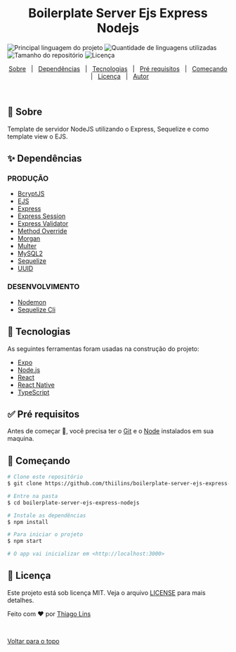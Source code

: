 <div align="center" id="top"> 
  <!-- <img src="./.github/app.gif" alt="Boilerplate Server Ejs Express Nodejs" /> -->

&#xa0;

  <!-- <a href="https://boilerplateserverejsexpressnodejs.netlify.com">Demo</a> -->
</div>

<h1 align="center">Boilerplate Server Ejs Express Nodejs</h1>

<p align="center">

![Principal linguagem do projeto](https://img.shields.io/github/languages/top/thiilins/boilerplate-server-ejs-express-nodejs?style=for-the-badge) ![Quantidade de linguagens utilizadas](https://img.shields.io/github/languages/count/thiilins/boilerplate-server-ejs-express-nodejs?style=for-the-badge)
![Tamanho do repositório](https://img.shields.io/github/repo-size/thiilins/boilerplate-server-ejs-express-nodejs?style=for-the-badge)
![Licença](https://img.shields.io/github/license/thiilins/boilerplate-server-ejs-express-nodejs?style=for-the-badge&color)

  <!-- <img alt="Github issues" src="https://img.shields.io/github/issues/thiilins/boilerplate-server-ejs-express-nodejs?color=56BEB8" /> -->

  <!-- <img alt="Github forks" src="https://img.shields.io/github/forks/thiilins/boilerplate-server-ejs-express-nodejs?color=56BEB8" /> -->

  <!-- <img alt="Github stars" src="https://img.shields.io/github/stars/thiilins/boilerplate-server-ejs-express-nodejs?color=56BEB8" /> -->
</p>

<!-- Status -->

<!-- <h4 align="center">
	🚧  Boilerplate Server Ejs Express Nodejs 🚀 Em construção...  🚧
</h4>

<hr> -->

<p align="center">
  <a href="#dart-sobre">Sobre</a> &#xa0; | &#xa0; 
  <a href="#sparkles-dependências">Dependências</a> &#xa0; | &#xa0;
  <a href="#rocket-tecnologias">Tecnologias</a> &#xa0; | &#xa0;
  <a href="#white_check_mark-pré-requesitos">Pré requisitos</a> &#xa0; | &#xa0;
  <a href="#checkered_flag-começando">Começando</a> &#xa0; | &#xa0;
  <a href="#memo-licença">Licença</a> &#xa0; | &#xa0;
  <a href="https://github.com/thiilins" target="_blank">Autor</a>
</p>

<br>

## :dart: Sobre

Template de servidor NodeJS utilizando o Express, Sequelize e como template view o EJS.

## :sparkles: Dependências

### PRODUÇÃO

- [BcryptJS](https://www.npmjs.com/package/bcryptjs)
- [EJS](https://www.npmjs.com/package/ejs)
- [Express](https://www.npmjs.com/package/express)
- [Express Session](https://www.npmjs.com/package/express-session)
- [Express Validator](https://www.npmjs.com/package/express-validator)
- [Method Override](https://www.npmjs.com/package/method-override)
- [Morgan](https://www.npmjs.com/package/morgan)
- [Multer](https://www.npmjs.com/package/multer)
- [MySQL2](https://www.npmjs.com/package/mysql2)
- [Sequelize](https://www.npmjs.com/package/sequelize)
- [UUID](https://www.npmjs.com/package/uuid)

### DESENVOLVIMENTO

- [Nodemon](https://www.npmjs.com/package/nodemon)
- [Sequelize Cli](https://www.npmjs.com/package/sequelize-cli)

## :rocket: Tecnologias

As seguintes ferramentas foram usadas na construção do projeto:

- [Expo](https://expo.io/)
- [Node.js](https://nodejs.org/en/)
- [React](https://pt-br.reactjs.org/)
- [React Native](https://reactnative.dev/)
- [TypeScript](https://www.typescriptlang.org/)

## :white_check_mark: Pré requisitos

Antes de começar :checkered_flag:, você precisa ter o [Git](https://git-scm.com) e o [Node](https://nodejs.org/en/) instalados em sua maquina.

## :checkered_flag: Começando

```bash
# Clone este repositório
$ git clone https://github.com/thiilins/boilerplate-server-ejs-express-nodejs

# Entre na pasta
$ cd boilerplate-server-ejs-express-nodejs

# Instale as dependências
$ npm install

# Para iniciar o projeto
$ npm start

# O app vai inicializar em <http://localhost:3000>
```

## :memo: Licença

Este projeto está sob licença MIT. Veja o arquivo [LICENSE](LICENSE.md) para mais detalhes.

Feito com :heart: por <a href="https://github.com/thiilins" target="_blank">Thiago Lins</a>

&#xa0;

<a href="#top">Voltar para o topo</a>
